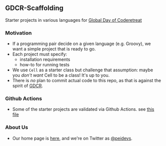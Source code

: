 
## GDCR-Scaffolding
Starter projects in various languages for [Global Day of Coderetreat](http://globalday.coderetreat.org/)

### Motivation

* If a programming pair decide on a given language (e.g. Groovy), we want a simple project that is ready to go.
* Each project must specify:
    * installation requirements
    * how-to for running tests
* We use `Cell` as a starter class but challenge that assumption: maybe you *don't want* Cell to be a class! It's up to you.
* There is *no* plan to commit actual code to this repo, as that is against the spirit of [GDCR](http://globalday.coderetreat.org/).

### Github Actions

* Some of the starter projects are validated via Github Actions. see [this file](./.github/workflows/ci.yml)

### About Us

* Our home page is [here](https://peidevs.github.io), and we're on Twitter as [@peidevs](http://twitter.com/peidevs).
